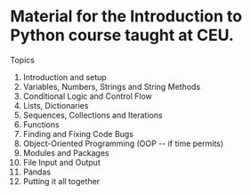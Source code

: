 # Material for the Introduction to Python course taught at CEU.


Topics
1. Introduction and setup
2. Variables, Numbers, Strings and String Methods
3. Conditional Logic and Control Flow
4. Lists, Dictionaries
5. Sequences, Collections and Iterations
6. Functions
7. Finding and Fixing Code Bugs
8. Object-Oriented Programming (OOP -- if time permits)
9. Modules and Packages
10. File Input and Output
11. Pandas
12. Putting it all together
